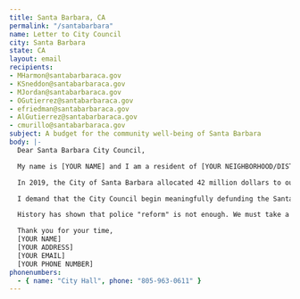 ```yaml
---
title: Santa Barbara, CA
permalink: "/santabarbara"
name: Letter to City Council
city: Santa Barbara
state: CA
layout: email
recipients:
- MHarmon@santabarbaraca.gov
- KSneddon@santabarbaraca.gov
- MJordan@santabarbaraca.gov
- OGutierrez@santabarbaraca.gov
- efriedman@santabarbaraca.gov
- AlGutierrez@santabarbaraca.gov
- cmurillo@santabarbaraca.gov
subject: A budget for the community well-being of Santa Barbara
body: |-
  Dear Santa Barbara City Council,

  My name is [YOUR NAME] and I am a resident of [YOUR NEIGHBORHOOD/DISTRICT]. I am writing to demand that the Santa Barbara City Council adopt a city budget that prioritizes community wellbeing, and redirects funding away from the police.

  In 2019, the City of Santa Barbara allocated 42 million dollars to our police system, an inordinate 32% of our total budget. This is compared to just $13 million allocated towards community development (9.2% of the budget). Within the community development budget, $1.05 million was projected to be spent on human services  (0.07% of the city's budget), with even less appropriated for housing development (0.04%).

  I demand that the City Council begin meaningfully defunding the Santa Barbara Police Department and re-allocate those funds to programs proven to more effectively promote a safe and equitable community: community-based mental health services, substance abuse treatment services, affordable housing programs, and more. I demand a budget that reflects the actual needs of Santa Barbara residents.

  History has shown that police "reform" is not enough. We must take a hard look at the ways that the current system in place fails to serve--and in fact actively harms--our community, and come together to reimagine the role of police in our city.

  Thank you for your time,
  [YOUR NAME]
  [YOUR ADDRESS]
  [YOUR EMAIL]
  [YOUR PHONE NUMBER]
phonenumbers:
  - { name: "City Hall", phone: "805-963-0611" }
---
```


